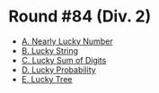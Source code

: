 # Round #84 (Div. 2)

* [A. Nearly Lucky Number][]
* [B. Lucky String][]
* [C. Lucky Sum of Digits][]
* [D. Lucky Probability][]
* [E. Lucky Tree][]

[A. Nearly Lucky Number]: http://codeforces.com/contest/110/problem/A
[B. Lucky String]:        http://codeforces.com/contest/110/problem/B
[C. Lucky Sum of Digits]: http://codeforces.com/contest/110/problem/C
[D. Lucky Probability]:   http://codeforces.com/contest/110/problem/D
[E. Lucky Tree]:          http://codeforces.com/contest/110/problem/E
